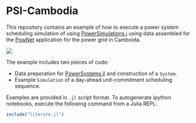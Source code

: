 # PSI-Cambodia

This repository contains an example of how to execute a power system scheduling simulation
of using [PowerSimulations.j](https://github.com/NREL-SIIP/PowerSimulations.jl) using data
assembled for the [PowNet](https://github.com/kamal0013/PowNet) application for the power
grid in Camboida.

![](https://github.com/kamal0013/PowNet/blob/master/fig2_Cambodia_grid.jpg)

The example includes two pieces of code:
 - Data preperation for [PowerSystems.jl](https://github.com/nrel-siip/PowerSystems.jl) and
 construction of a `System`.
 - Example `Simulation` of a day-ahead unit-commitment scheduling sequence.

Examples are provided in `.jl` script format. To autogenerate ipython notebooks, execute
the following command from a Julia REPL:

```julia
include("literate.jl")
```